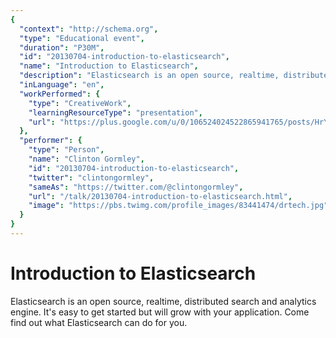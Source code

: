 ```yaml
---
{
  "context": "http://schema.org",
  "type": "Educational event",
  "duration": "P30M",
  "id": "20130704-introduction-to-elasticsearch",
  "name": "Introduction to Elasticsearch",
  "description": "Elasticsearch is an open source, realtime, distributed search and analytics engine. It's easy to get started but will grow with your application. Come find out what Elasticsearch can do for you.",
  "inLanguage": "en",
  "workPerformed": {
    "type": "CreativeWork",
    "learningResourceType": "presentation",
    "url": "https://plus.google.com/u/0/106524024522865941765/posts/HrYLVwDLs4p"
  },
  "performer": {
    "type": "Person",
    "name": "Clinton Gormley",
    "id": "20130704-introduction-to-elasticsearch",
    "twitter": "clintongormley",
    "sameAs": "https://twitter.com/@clintongormley",
    "url": "/talk/20130704-introduction-to-elasticsearch.html",
    "image": "https://pbs.twimg.com/profile_images/83441474/drtech.jpg"
  }
}
---
```

# Introduction to Elasticsearch

Elasticsearch is an open source, realtime, distributed search and analytics engine. It's easy to get started but will grow with your application. Come find out what Elasticsearch can do for you.
